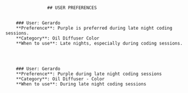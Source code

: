 
                    ## USER PREFERENCES
    
                    
        ### User: Gerardo
        **Preference**: Purple is preferred during late night coding sessions.  
        **Category**: Oil Diffuser Color  
        **When to use**: Late nights, especially during coding sessions.
        
                    

                    
        ### User: Gerardo
        **Preference**: Purple during late night coding sessions  
        **Category**: Oil Diffuser - Color  
        **When to use**: During late night coding sessions
        
